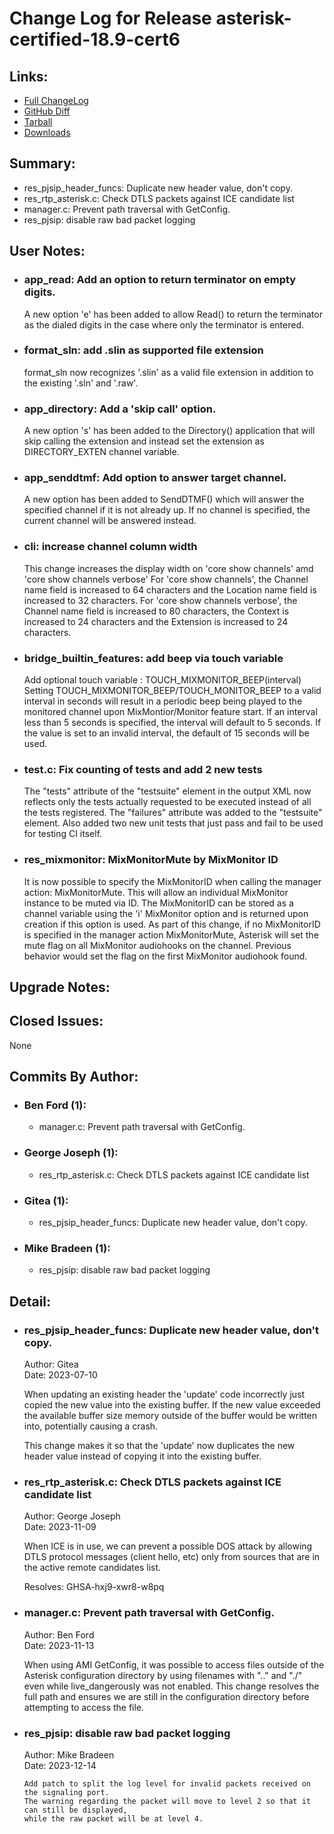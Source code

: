 
Change Log for Release asterisk-certified-18.9-cert6
========================================

Links:
----------------------------------------

 - [Full ChangeLog](https://downloads.asterisk.org/pub/telephony/asterisk/releases/ChangeLog-certified-18.9-cert6.md)  
 - [GitHub Diff](https://github.com/asterisk/asterisk/compare/certified-18.9-cert5...certified-18.9-cert6)  
 - [Tarball](https://downloads.asterisk.org/pub/telephony/asterisk/asterisk-certified-18.9-cert6.tar.gz)  
 - [Downloads](https://downloads.asterisk.org/pub/telephony/asterisk)  

Summary:
----------------------------------------

- res_pjsip_header_funcs: Duplicate new header value, don't copy.
- res_rtp_asterisk.c: Check DTLS packets against ICE candidate list
- manager.c: Prevent path traversal with GetConfig.
- res_pjsip: disable raw bad packet logging

User Notes:
----------------------------------------

- ### app_read: Add an option to return terminator on empty digits.
  A new option 'e' has been added to allow Read() to return the
  terminator as the dialed digits in the case where only the terminator
  is entered.

- ### format_sln: add .slin as supported file extension
  format_sln now recognizes '.slin' as a valid
  file extension in addition to the existing
  '.sln' and '.raw'.

- ### app_directory: Add a 'skip call' option.
  A new option 's' has been added to the Directory() application that
  will skip calling the extension and instead set the extension as
  DIRECTORY_EXTEN channel variable.

- ### app_senddtmf: Add option to answer target channel.
  A new option has been added to SendDTMF() which will answer the
  specified channel if it is not already up. If no channel is specified,
  the current channel will be answered instead.

- ### cli: increase channel column width
  This change increases the display width on 'core show channels'
  amd 'core show channels verbose'
  For 'core show channels', the Channel name field is increased to
  64 characters and the Location name field is increased to 32
  characters.
  For 'core show channels verbose', the Channel name field is
  increased to 80 characters, the Context is increased to 24
  characters and the Extension is increased to 24 characters.

- ### bridge_builtin_features: add beep via touch variable
  Add optional touch variable : TOUCH_MIXMONITOR_BEEP(interval)
  Setting TOUCH_MIXMONITOR_BEEP/TOUCH_MONITOR_BEEP to a valid
  interval in seconds will result in a periodic beep being
  played to the monitored channel upon MixMontior/Monitor
  feature start.
  If an interval less than 5 seconds is specified, the interval
  will default to 5 seconds.  If the value is set to an invalid
  interval, the default of 15 seconds will be used.

- ### test.c: Fix counting of tests and add 2 new tests
  The "tests" attribute of the "testsuite" element in the
  output XML now reflects only the tests actually requested
  to be executed instead of all the tests registered.
  The "failures" attribute was added to the "testsuite"
  element.
  Also added two new unit tests that just pass and fail
  to be used for testing CI itself.

- ### res_mixmonitor: MixMonitorMute by MixMonitor ID
  It is now possible to specify the MixMonitorID when calling
  the manager action: MixMonitorMute.  This will allow an
  individual MixMonitor instance to be muted via ID.
  The MixMonitorID can be stored as a channel variable using
  the 'i' MixMonitor option and is returned upon creation if
  this option is used.
  As part of this change, if no MixMonitorID is specified in
  the manager action MixMonitorMute, Asterisk will set the mute
  flag on all MixMonitor audiohooks on the channel.  Previous
  behavior would set the flag on the first MixMonitor audiohook
  found.


Upgrade Notes:
----------------------------------------


Closed Issues:
----------------------------------------

None

Commits By Author:
----------------------------------------

- ### Ben Ford (1):
  - manager.c: Prevent path traversal with GetConfig.

- ### George Joseph (1):
  - res_rtp_asterisk.c: Check DTLS packets against ICE candidate list

- ### Gitea (1):
  - res_pjsip_header_funcs: Duplicate new header value, don't copy.

- ### Mike Bradeen (1):
  - res_pjsip: disable raw bad packet logging


Detail:
----------------------------------------

- ### res_pjsip_header_funcs: Duplicate new header value, don't copy.
  Author: Gitea  
  Date:   2023-07-10  

  When updating an existing header the 'update' code incorrectly
  just copied the new value into the existing buffer. If the
  new value exceeded the available buffer size memory outside
  of the buffer would be written into, potentially causing
  a crash.

  This change makes it so that the 'update' now duplicates
  the new header value instead of copying it into the existing
  buffer.

- ### res_rtp_asterisk.c: Check DTLS packets against ICE candidate list
  Author: George Joseph  
  Date:   2023-11-09  

  When ICE is in use, we can prevent a possible DOS attack by allowing
  DTLS protocol messages (client hello, etc) only from sources that
  are in the active remote candidates list.

  Resolves: GHSA-hxj9-xwr8-w8pq

- ### manager.c: Prevent path traversal with GetConfig.
  Author: Ben Ford  
  Date:   2023-11-13  

  When using AMI GetConfig, it was possible to access files outside of the
  Asterisk configuration directory by using filenames with ".." and "./"
  even while live_dangerously was not enabled. This change resolves the
  full path and ensures we are still in the configuration directory before
  attempting to access the file.

- ### res_pjsip: disable raw bad packet logging
  Author: Mike Bradeen  
  Date:   2023-12-14  

      Add patch to split the log level for invalid packets received on the signaling port.
      The warning regarding the packet will move to level 2 so that it can still be displayed,
      while the raw packet will be at level 4.

